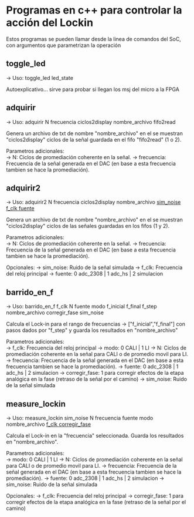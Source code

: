 
# Programas en c++ para controlar la acción del Lockin

Estos programas se pueden llamar desde la linea de comandos del SoC, con argumentos que parametrizan la operación

## toggle_led

 -> Uso: toggle_led led_state
 
 Autoexplicativo... sirve para probar si llegan los msj del micro a la FPGA

## adquirir 

 -> Uso: adquirir N frecuencia ciclos2display nombre_archivo fifo2read

Genera un archivo de txt de nombre "nombre_archivo" en el se muestran "ciclos2display" ciclos de la señal guardada en el fifo "fifo2read" (1 o 2). 

Parametros adicionales: 	
	-> N: Ciclos de promediación coherente en la señal.
	-> frecuencia: Frecuencia de la señal generada en el DAC (en base a esta frecuencia tambien se hace la promediación).
	

## adquirir2

 -> Uso: adquirir2 N frecuencia ciclos2display nombre_archivo [sim_noise f_clk fuente](opcional)
 
 Genera un archivo de txt de nombre "nombre_archivo" en el se muestran "ciclos2display" ciclos de las señales guardadas en los fifos (1 y 2).

 Parametros adicionales: 	
	-> N: Ciclos de promediación coherente en la señal.
	-> frecuencia: Frecuencia de la señal generada en el DAC (en base a esta frecuencia tambien se hace la promediación).
		
 Opcionales:
	-> sim_noise: Ruido de la señal simulada
	-> f_clk: Frecuencia del reloj principal
	-> fuente: 0 adc_2308 | 1 adc_hs | 2 simulacion 
	

## barrido_en_f

 -> Uso: barrido_en_f f_clk N fuente modo f_inicial f_final f_step nombre_archivo corregir_fase sim_noise 
 
Calcula el Lock-in para el rango de frecuencias -> ["f_inicial","f_final"] con pasos dados por "f_step" y guarda los resultados en "nombre_archivo"

Parametros adicionales: 	
	-> f_clk: Frecuencia del reloj principal
	-> modo: 0 CALI | 1 LI 
	-> N: Ciclos de promediación coherente en la señal para CALI o de promedio movil para LI.
	-> frecuencia: Frecuencia de la señal generada en el DAC (en base a esta frecuencia tambien se hace la promediación).
	-> fuente: 0 adc_2308 | 1 adc_hs | 2 simulacion 
	-> corregir_fase: 1 para corregir efectos de la etapa analógica en la fase (retraso de la señal por el camino)
	-> sim_noise: Ruido de la señal simulada


## measure_lockin

 -> Uso: measure_lockin sim_noise N frecuencia fuente modo nombre_archivo [f_clk corregir_fase](opcional)
 
 Calcula el Lock-in en la "frecuencia" seleccionada. Guarda los resultados en "nombre_archivo".
 
 Parametros adicionales: 	
	-> modo: 0 CALI | 1 LI 
	-> N: Ciclos de promediación coherente en la señal para CALI o de promedio movil para LI.
	-> frecuencia: Frecuencia de la señal generada en el DAC (en base a esta frecuencia tambien se hace la promediación).
	-> fuente: 0 adc_2308 | 1 adc_hs | 2 simulacion 
	-> sim_noise: Ruido de la señal simulada
	
 Opcionales:
	-> f_clk: Frecuencia del reloj principal
	-> corregir_fase: 1 para corregir efectos de la etapa analógica en la fase (retraso de la señal por el camino)

